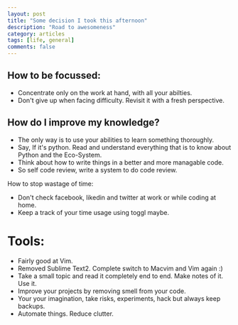 ```yaml
---
layout: post
title: "Some decision I took this afternoon"
description: "Road to awesomeness"
category: articles
tags: [life, general]
comments: false
---
```


## How to be focussed:
- Concentrate only on the work at hand, with all your abilties.
- Don't give up when facing difficulty. Revisit it with a fresh perspective.


## How do I improve my knowledge?

- The only way is to use your abilities to learn something thoroughly.
- Say, If it's python. Read and understand everything that is to know about Python and the Eco-System.
- Think about how to write things in a better and more managable code.
- So self code review, write a system to do code review.


How to stop wastage of time:
- Don't check facebook, likedin and twitter at work or while coding at home.
- Keep a track of your time usage using toggl maybe.


# Tools:
- Fairly good at Vim.
- Removed Sublime Text2. Complete switch to Macvim and Vim again :)
- Take a small topic and read it completely end to end. Make notes of it. Use it. 
- Improve your projects by removing smell from your code.
- Your your imagination, take risks, experiments, hack but always keep backups.
- Automate things. Reduce clutter.



